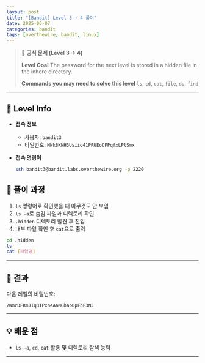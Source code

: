 ```yaml
---
layout: post
title: "[Bandit] Level 3 → 4 풀이"
date: 2025-06-07
categories: bandit
tags: [overthewire, bandit, linux]
---
```


> 📝 **공식 문제 (Level 3 → 4)**
>
> **Level Goal**
> The password for the next level is stored in a hidden file in the inhere directory.
>
> **Commands you may need to solve this level**
> `ls`, `cd`, `cat`, `file`, `du`, `find`

---

## 🔐 Level Info

- **접속 정보**
  - 사용자: `bandit3`
  - 비밀번호: `MNk8KNH3Usiio41PRUEoDFPqfxLPlSmx`

- **접속 명령어**

  ```bash
  ssh bandit3@bandit.labs.overthewire.org -p 2220

## 🧪 풀이 과정

1. `ls` 명령어로 확인했을 때 아무것도 안 보임
2. `ls -a`로 숨김 파일과 디렉토리 확인
3. `.hidden` 디렉토리 발견 후 진입
4. 내부 파일 확인 후 `cat`으로 출력

```bash
cd .hidden
ls
cat [파일명]
```


---

## 🎯 결과

다음 레벨의 비밀번호:
```
2WmrDFRmJIq3IPxneAaMGhap0pFhF3NJ
```

---

## 💡 배운 점

- `ls -a`, `cd`, `cat` 활용 및 디렉토리 탐색 능력

---
